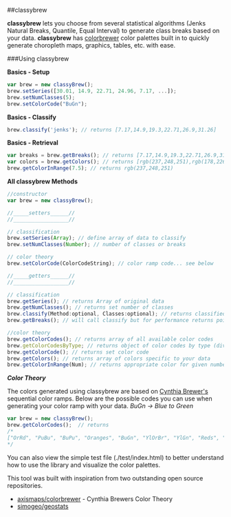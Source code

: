 ##classybrew

**classybrew** lets you choose from several statistical algorithms (Jenks Natural Breaks, Quantile, Equal Interval) to generate class breaks based on your data.  **classybrew** has [colorbrewer](https://github.com/axismaps/colorbrewer) color palettes built in to quickly generate choropleth maps, graphics, tables, etc. with ease.

###Using classybrew

**Basics - Setup**

```javascript
var brew = new classyBrew();
brew.setSeries([30.01, 14.9, 22.71, 24.96, 7.17, ...]);
brew.setNumClasses(5);
brew.setColorCode("BuGn");
```

**Basics - Classify**

```javascript
brew.classify('jenks'); // returns [7.17,14.9,19.3,22.71,26.9,31.26]
```

**Basics - Retrieval**

```javascript
var breaks = brew.getBreaks(); // returns [7.17,14.9,19.3,22.71,26.9,31.26]
var colors = brew.getColors(); // returns [rgb(237,248,251),rgb(178,226,226),rgb(102,194,164),rgb(44,162,95),rgb(0,109,44)]
brew.getColorInRange(7.5); // returns rgb(237,248,251)
```

**All classybrew Methods**

```javascript
//constructor
var brew = new classyBrew();

//_____setters______//
//__________________//

// classification
brew.setSeries(Array); // define array of data to classify
brew.setNumClasses(Number); // number of classes or breaks

// color theory
brew.setColorCode(ColorCodeString); // color ramp code... see below

//_____getters______//
//__________________//

// classification
brew.getSeries(); // returns Array of original data
brew.getNumClasses(); // returns set number of classes
brew.classify(Method:optional, Classes:optional); // returns classified data. Defaults to natural breaks methods
brew.getBreaks(); // will call classify but for performance returns pointer if classify has already been called

//color theory
brew.getColorCodes(); // returns array of all available color codes
brew.getColorCodesByType; // returns object of color codes by type (diverging, sequential, qualitative)
brew.getColorCode(); // returns set color code
brew.getColors(); // returns array of colors specific to your data
brew.getColorInRange(Num); // returns appropriate color for given number
```

***Color Theory***

The colors generated using classybrew are based on [Cynthia Brewer's](http://colorbrewer2.org/) sequential color ramps.  Below are the possible codes you can use when generating your color ramp with your data.  *BuGn -> Blue to Green*

```javascript
var brew = new classyBrew();
brew.getColorCodes();  // returns
/*
["OrRd", "PuBu", "BuPu", "Oranges", "BuGn", "YlOrBr", "YlGn", "Reds", "RdPu", "Greens", "YlGnBu", "Purples", "GnBu", "Greys", "YlOrRd", "PuRd", "Blues", "PuBuGn", "Spectral", "RdYlGn", "RdBu", "PiYG", "PRGn", "RdYlBu", "BrBG", "RdGy", "PuOr", "Set2", "Accent", "Set1", "Set3", "Dark2", "Paired", "Pastel2", "Pastel1"];
*/
```

You can also view the simple test file (./test/index.html) to better understand how to use the library and visualize the color palettes.

This tool was built with inspiration from two outstanding open source repositories.

+ [axismaps/colorbrewer](https://github.com/axismaps/colorbrewer) - Cynthia Brewers Color Theory
+ [simogeo/geostats](https://github.com/simogeo/geostats)